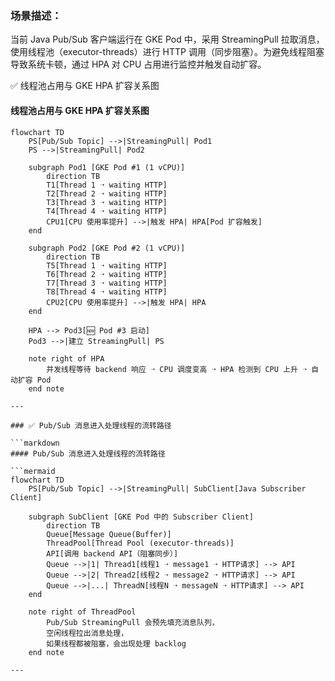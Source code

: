 

### 场景描述：
当前 Java Pub/Sub 客户端运行在 GKE Pod 中，采用 StreamingPull 拉取消息，使用线程池（executor-threads）进行 HTTP 调用（同步阻塞）。为避免线程阻塞导致系统卡顿，通过 HPA 对 CPU 占用进行监控并触发自动扩容。



✅ 线程池占用与 GKE HPA 扩容关系图

#### 线程池占用与 GKE HPA 扩容关系图

```mermaid
flowchart TD
    PS[Pub/Sub Topic] -->|StreamingPull| Pod1
    PS -->|StreamingPull| Pod2

    subgraph Pod1 [GKE Pod #1 (1 vCPU)]
        direction TB
        T1[Thread 1 ➝ waiting HTTP]
        T2[Thread 2 ➝ waiting HTTP]
        T3[Thread 3 ➝ waiting HTTP]
        T4[Thread 4 ➝ waiting HTTP]
        CPU1[CPU 使用率提升] -->|触发 HPA| HPA[Pod 扩容触发]
    end

    subgraph Pod2 [GKE Pod #2 (1 vCPU)]
        direction TB
        T5[Thread 1 ➝ waiting HTTP]
        T6[Thread 2 ➝ waiting HTTP]
        T7[Thread 3 ➝ waiting HTTP]
        T8[Thread 4 ➝ waiting HTTP]
        CPU2[CPU 使用率提升] -->|触发 HPA| HPA
    end

    HPA --> Pod3[🆕 Pod #3 启动]
    Pod3 -->|建立 StreamingPull| PS

    note right of HPA
        并发线程等待 backend 响应 ➝ CPU 调度变高 ➝ HPA 检测到 CPU 上升 ➝ 自动扩容 Pod
    end note

---

### ✅ Pub/Sub 消息进入处理线程的流转路径

```markdown
#### Pub/Sub 消息进入处理线程的流转路径

```mermaid
flowchart TD
    PS[Pub/Sub Topic] -->|StreamingPull| SubClient[Java Subscriber Client]

    subgraph SubClient [GKE Pod 中的 Subscriber Client]
        direction TB
        Queue[Message Queue(Buffer)]
        ThreadPool[Thread Pool (executor-threads)]
        API[调用 backend API（阻塞同步）]
        Queue -->|1| Thread1[线程1 ➝ message1 ➝ HTTP请求] --> API
        Queue -->|2| Thread2[线程2 ➝ message2 ➝ HTTP请求] --> API
        Queue -->|...| ThreadN[线程N ➝ messageN ➝ HTTP请求] --> API
    end

    note right of ThreadPool
        Pub/Sub StreamingPull 会预先填充消息队列，
        空闲线程拉出消息处理，
        如果线程都被阻塞，会出现处理 backlog
    end note

---


